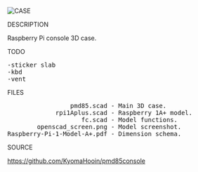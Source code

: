 ![CASE](https://github.com/kyomahooin/pmd85console/raw/master/openscad/openscad_screen.png "case")

DESCRIPTION

Raspberry Pi console 3D case.

TODO
<pre>
-sticker slab
-kbd
-vent
</pre>

FILES

<pre>
                 pmd85.scad - Main 3D case.
             rpi1Aplus.scad - Raspberry 1A+ model.
                    fc.scad - Model functions.
        openscad_screen.png - Model screenshot.
Raspberry-Pi-1-Model-A+.pdf - Dimension schema.
</pre>

SOURCE

https://github.com/KyomaHooin/pmd85console

